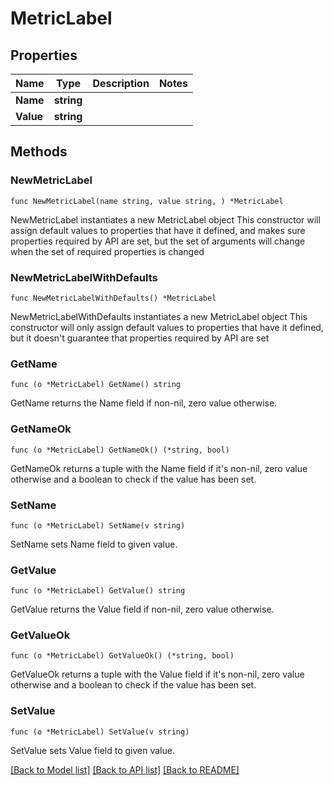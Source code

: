 # MetricLabel

## Properties

Name | Type | Description | Notes
------------ | ------------- | ------------- | -------------
**Name** | **string** |  | 
**Value** | **string** |  | 

## Methods

### NewMetricLabel

`func NewMetricLabel(name string, value string, ) *MetricLabel`

NewMetricLabel instantiates a new MetricLabel object
This constructor will assign default values to properties that have it defined,
and makes sure properties required by API are set, but the set of arguments
will change when the set of required properties is changed

### NewMetricLabelWithDefaults

`func NewMetricLabelWithDefaults() *MetricLabel`

NewMetricLabelWithDefaults instantiates a new MetricLabel object
This constructor will only assign default values to properties that have it defined,
but it doesn't guarantee that properties required by API are set

### GetName

`func (o *MetricLabel) GetName() string`

GetName returns the Name field if non-nil, zero value otherwise.

### GetNameOk

`func (o *MetricLabel) GetNameOk() (*string, bool)`

GetNameOk returns a tuple with the Name field if it's non-nil, zero value otherwise
and a boolean to check if the value has been set.

### SetName

`func (o *MetricLabel) SetName(v string)`

SetName sets Name field to given value.


### GetValue

`func (o *MetricLabel) GetValue() string`

GetValue returns the Value field if non-nil, zero value otherwise.

### GetValueOk

`func (o *MetricLabel) GetValueOk() (*string, bool)`

GetValueOk returns a tuple with the Value field if it's non-nil, zero value otherwise
and a boolean to check if the value has been set.

### SetValue

`func (o *MetricLabel) SetValue(v string)`

SetValue sets Value field to given value.



[[Back to Model list]](../README.md#documentation-for-models) [[Back to API list]](../README.md#documentation-for-api-endpoints) [[Back to README]](../README.md)


